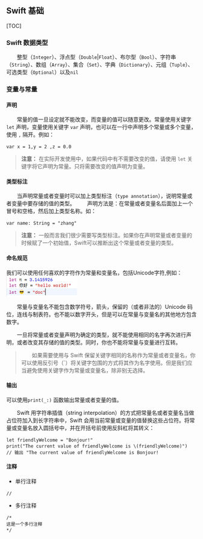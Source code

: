 ## Swift 基础

[TOC]

### Swift 数据类型
　　整型（`Integer`）、浮点型（`Double`|`Float`）、布尔型（`Bool`）、字符串（`String`）、数组（`Array`）、集合（`Set`）、字典（`Dictionary`）、元组（`Tuple`）、可选类型（`Optional`）以及`nil`

### 变量与常量

#### 声明

　　常量的值一旦设定就不能改变，而变量的值可以随意更改。常量使用关键字 `let` 声明，变量使用关键字 `var` 声明，也可以在一行中声明多个常量或多个变量，使用 `,` 隔开。例如：
```
var x = 1,y = 2 ,z = 0.0
```
> **注意：**
> 在实际开发使用中，如果代码中有不需要改变的值，请使用 `let` 关键字将它声明为常量。只将需要改变的值声明为变量。

#### 类型标注
　　当声明常量或者变量时可以加上类型标注（`type annotation`），说明常量或者变量中要存储的值的类型。
　　声明方法是：在常量或者变量名后面加上一个冒号和空格，然后加上类型名称。如：
```
var name: String = "zhang"
```

> **注意：** 一般而言我们很少需要写类型标注。如果你在声明常量或者变量的时候赋了一个初始值，Swift可以推断出这个常量或者变量的类型。

#### 命名规范
我们可以使用任何喜欢的字符作为常量和变量名，包括Unicode字符,例如：
![](image/QQ20161207-0.png)

　　常量与变量名不能包含数学符号，箭头，保留的（或者非法的）Unicode 码位，连线与制表符。也不能以数字开头，但是可以在常量与变量名的其他地方包含数字。

　　一旦将常量或者变量声明为确定的类型，就不能使用相同的名字再次进行声明，或者改变其存储的值的类型。同时，你也不能将常量与变量进行互转。

>　　如果需要使用与 Swift 保留关键字相同的名称作为常量或者变量名，你可以使用反引号（`）将关键字包围的方式将其作为名字使用。但是我们应当避免使用关键字作为常量或变量名，除非别无选择。

#### 输出

可以使用`print(_:)` 函数输出常量或者变量的值。

　　Swift 用字符串插值（string interpolation）的方式把常量名或者变量名当做占位符加入到长字符串中，Swift 会用当前常量或变量的值替换这些占位符。将常量或变量名放入圆括号中，并在开括号前使用反斜杠将其转义：

```
let friendlyWelcome = "Bonjour!"
print("The current value of friendlyWelcome is \(friendlyWelcome)")
// 输出 "The current value of friendlyWelcome is Bonjour!
```

#### 注释

* 单行注释 
```
//
```

* 多行注释
```
/*
这是一个多行注释
*/
```










